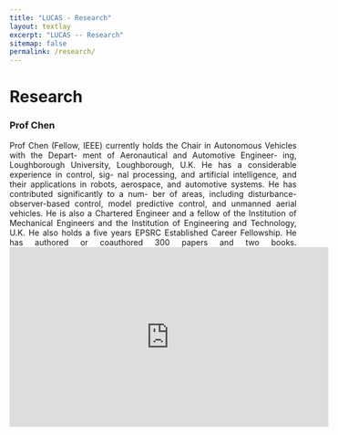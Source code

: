 ```yaml
---
title: "LUCAS - Research"
layout: textlay
excerpt: "LUCAS -- Research"
sitemap: false
permalink: /research/
---
```


# Research

### Prof Chen
<div markdown style="text-align: justify">
Prof Chen (Fellow, IEEE) currently holds the Chair in Autonomous Vehicles with the Depart- ment of Aeronautical and Automotive Engineer- ing, Loughborough University, Loughborough, U.K. He has a considerable experience in control, sig- nal processing, and artificial intelligence, and their applications in robots, aerospace, and automotive systems. He has contributed significantly to a num- ber of areas, including disturbance-observer-based control, model predictive control, and unmanned aerial vehicles. He is also a Chartered Engineer
and a fellow of the Institution of Mechanical Engineers and the Institution of Engineering and Technology, U.K. He also holds a five years EPSRC Established Career Fellowship. He has authored or coauthored 300 papers and two books.

<iframe width="560" height="315" src="https://www.youtube.com/embed/C3fG6YDhtRI" title="YouTube video player" frameborder="0" allow="accelerometer; autoplay; clipboard-write; encrypted-media; gyroscope; picture-in-picture" allowfullscreen></iframe>

 </div>
 <br>
 <br>
 <br>
